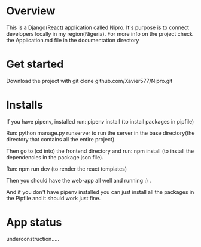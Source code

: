 # Overview

This is a Django(React) application called Nipro. It's purpose is to connect developers
locally in my region(Nigeria). For more info on the project check the Application.md file in the documentation
directory

# Get started

Download the project with git clone github.com/Xavier577/Nipro.git

# Installs

If you have pipenv, installed run:
pipenv install (to install packages in pipfile)

Run: python manage.py runserver to run the server in the base directory(the directory that contains all the entire project).

Then go to (cd into) the frontend directory and run: npm install (to install the dependencies in the package.json file).

Run: npm run dev (to render the react templates)

Then you should have the web-app all well and running :) .

And if you don't have pipenv installed you can just install all the packages in the Pipfile and it
should work just fine.

# App status

underconstruction.....
